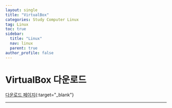 ```yaml
---
layout: single
title: "VirtualBox"
categories: Study Computer Linux
tag: Linux
toc: true
sidebar:
  title: "Linux"
  nav: linux
  parent: true
author_profile: false
---
```


# VirtualBox 다운로드
[다운로드 페이지](https://www.oracle.com/kr/virtualization/virtualbox/){:target="_blank"}


---
